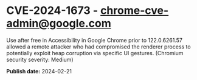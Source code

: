 # CVE-2024-1673 - chrome-cve-admin@google.com

Use after free in Accessibility in Google Chrome prior to 122.0.6261.57 allowed a remote attacker who had compromised the renderer process to potentially exploit heap corruption via specific UI gestures. (Chromium security severity: Medium)

**Publish date:** 2024-02-21
